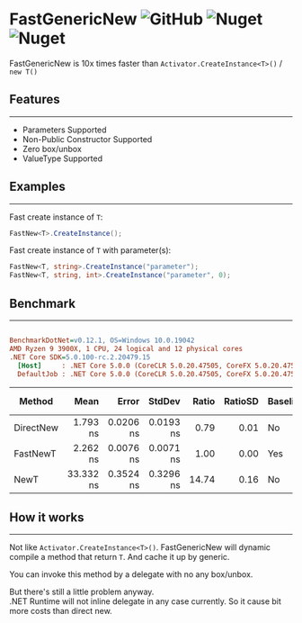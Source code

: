 # FastGenericNew ![GitHub](https://img.shields.io/github/license/BThree496/FastGenericNew?style=flat-square&logo=github) ![Nuget](https://img.shields.io/nuget/v/Boring3.FastGenericNew?style=flat-square&logo=nuget) ![Nuget](https://img.shields.io/nuget/dt/Boring3.FastGenericNew?style=flat-square&logo=nuget)

FastGenericNew is 10x times faster than `Activator.CreateInstance<T>()` / `new T()`

## Features
---
  - Parameters Supported
  - Non-Public Constructor Supported
  - Zero box/unbox
  - ValueType Supported

## Examples
---
Fast create instance of `T`:

```cs
FastNew<T>.CreateInstance();
```

Fast create instance of `T` with parameter(s):

```cs
FastNew<T, string>.CreateInstance("parameter");
FastNew<T, string, int>.CreateInstance("parameter", 0);
```

## Benchmark
---

```ini

BenchmarkDotNet=v0.12.1, OS=Windows 10.0.19042
AMD Ryzen 9 3900X, 1 CPU, 24 logical and 12 physical cores
.NET Core SDK=5.0.100-rc.2.20479.15
  [Host]     : .NET Core 5.0.0 (CoreCLR 5.0.20.47505, CoreFX 5.0.20.47505), X64 RyuJIT
  DefaultJob : .NET Core 5.0.0 (CoreCLR 5.0.20.47505, CoreFX 5.0.20.47505), X64 RyuJIT


```

|    Method |      Mean |     Error |    StdDev | Ratio | RatioSD | Baseline |  Gen 0 | Gen 1 | Gen 2 | Allocated | Code Size |
|---------- |----------:|----------:|----------:|------:|--------:|--------- |-------:|------:|------:|----------:|----------:|
| DirectNew |  1.793 ns | 0.0206 ns | 0.0193 ns |  0.79 |    0.01 |       No | 0.0029 |     - |     - |      24 B |      25 B |
|  FastNewT |  2.262 ns | 0.0076 ns | 0.0071 ns |  1.00 |    0.00 |      Yes | 0.0029 |     - |     - |      24 B |      24 B |
|      NewT | 33.332 ns | 0.3524 ns | 0.3296 ns | 14.74 |    0.16 |       No | 0.0029 |     - |     - |      24 B |      88 B |

## How it works
---

Not like `Activator.CreateInstance<T>()`. FastGenericNew will dynamic compile a method that return `T`. And cache it up by generic.

You can invoke this method by a delegate with no any box/unbox.

But there's still a little problem anyway.  
.NET Runtime will not inline delegate in any case currently. So it cause bit more costs than direct new.
